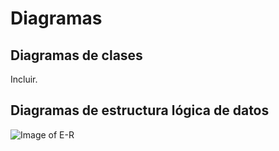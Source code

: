 # Diagramas

## Diagramas de clases

Incluir.

## Diagramas de estructura lógica de datos

![Image of E-R](guia/images/er.png)
